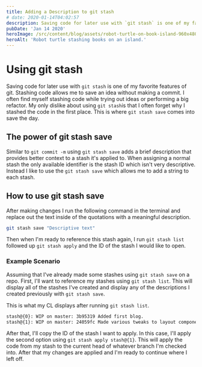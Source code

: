 ```yaml
---
title: Adding a Description to git stash
# date: 2020-01-14T04:02:57
description: Saving code for later use with `git stash` is one of my favorite features of git. Here's how it works.
pubDate: 'Jan 14 2020'
heroImage: /src/content/blog/assets/robot-turtle-on-book-island-960x480.webp
heroAlt: 'Robot turtle stashing books on an island.'
---
```


# Using git stash

Saving code for later use with `git stash` is one of my favorite features of git. Stashing code allows me to save an idea without making a commit. I often find myself stashing code while trying out ideas or performing a big refactor. My only dislike about using `git stash`is that I often forget why I stashed the code in the first place. This is where `git stash save` comes into save the day.

## The power of git stash save

Similar to `git commit -m` using `git stash save` adds a brief description that provides better context to a stash it's applied to. When assigning a normal stash the only available identifier is the stash ID which isn't very descriptive. Instead I like to use the `git stash save` which allows me to add a string to each stash.

## How to use git stash save

After making changes I run the following command in the terminal and replace out the text inside of the quotations with a meaningful description.

```sh
git stash save "Descriptive text"
```

Then when I'm ready to reference this stash again, I run `git stash list` followed up `git stash apply` and the ID of the stash I would like to open.

### Example Scenario

Assuming that I've already made some stashes using `git stash save` on a repo. First, I'll want to reference my stashes using `git stash list`. This will display all of the stashes I've created and display any of the descriptions I created previously with `git stash save`.

This is what my CL displays after running `git stash list`.

```sh
stash@{0}: WIP on master: 3b95319 Added first blog.
stash@{1}: WIP on master: 24059fc Made various tweaks to layout component.
```

After that, I'll copy the ID of the stash I want to apply. In this case, I'll apply the second option using `git stash apply stash@{1}`. This will apply the code from my stash to the current head of whatever branch I'm checked into. After that my changes are applied and I'm ready to continue where I left off.
